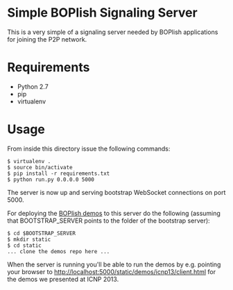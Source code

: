 Simple BOPlish Signaling Server
===============================

This is a very simple of a signaling server needed by BOPlish applications for
joining the P2P network.

Requirements
============

* Python 2.7
* pip
* virtualenv

Usage
=====

From inside this directory issue the following commands:

    $ virtualenv .
    $ source bin/activate
    $ pip install -r requirements.txt
    $ python run.py 0.0.0.0 5000

The server is now up and serving bootstrap WebSocket connections on port 5000.

For deploying the [BOPlish demos](https://github.com/boplish/demos/) to this
server do the following (assuming that BOOTSTRAP_SERVER points to the folder of
the bootstrap server):

    $ cd $BOOTSTRAP_SERVER
    $ mkdir static
    $ cd static
    ... clone the demos repo here ...

When the server is running you'll be able to run the demos by e.g. pointing your
browser to 
[http://localhost:5000/static/demos/icnp13/client.html](http://localhost:5000/static/demos/icnp13/client.html)
for the demos we presented at ICNP 2013.
